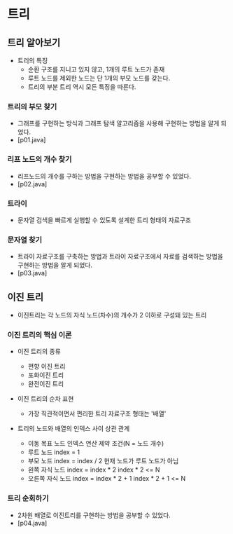 # 트리
## 트리 알아보기
- 트리의 특징
  - 순환 구조를 지니고 있지 않고, 1개의 루트 노드가 존재
  - 루트 노드를 제외한 노드는 단 1개의 부모 노드를 갖는다.
  - 트리의 부분 트리 역시 모든 특징을 따른다.

### 트리의 부모 찾기
- 그래프를 구현하는 방식과 그래프 탐색 알고리즘을 사용해 구현하는 방법을 알게 되었다.
- [p01.java]

### 리프 노드의 개수 찾기
- 리프노드의 개수를 구하는 방법을 구현하는 방법을 공부할 수 있었다.
- [p02.java]

### 트라이
- 문자열 검색을 빠르게 실행할 수 있도록 설계한 트리 형태의 자료구조

### 문자열 찾기
- 트라이 자료구조를 구축하는 방법과 트라이 자료구조에서 자료를 검색하는 방법을 구현하는 방법을 알게 되었다.
- [p03.java]

## 이진 트리
- 이진트리는 각 노드의 자식 노드(차수)의 개수가 2 이하로 구성돼 있는 트리

### 이진 트리의 핵심 이론
- 이진 트리의 종류
  - 편향 이진 트리
  - 포화이진 트리
  - 완전이진 트리

- 이진 트리의 순차 표현
  - 가장 직관적이면서 편리한 트리 자료구조 형태는 '배열'

- 트리의 노드와 배열의 인덱스 사이 상관 관계
  - 이동 목표 노드 인덱스 연산 제약 조건(N = 노드 개수)
  - 루트 노드 index = 1
  - 부모 노드 index = index / 2 현재 노드가 루트 노드가 아님
  - 왼쪽 자식 노드 index = index * 2 index * 2 <= N
  - 오른쪽 자식 노드 index = index * 2 + 1 index * 2 + 1 <= N

### 트리 순회하기
- 2차원 배열로 이진트리를 구현하는 방법을 공부할 수 있었다.
- [p04.java]